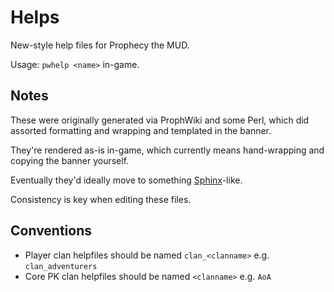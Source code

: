# Helps

New-style help files for Prophecy the MUD.

Usage: `pwhelp <name>` in-game.


## Notes

These were originally generated via ProphWiki and some Perl, which did assorted formatting and wrapping and templated in the banner.

They're rendered as-is in-game, which currently means hand-wrapping and copying the banner yourself.

Eventually they'd ideally move to something [Sphinx](https://www.sphinx-doc.org/en/master/index.html)-like.

Consistency is key when editing these files. 

## Conventions

* Player clan helpfiles should be named `clan_<clanname>` e.g. `clan_adventurers`
* Core PK clan helpfiles should be named `<clanname>` e.g. `AoA` 

